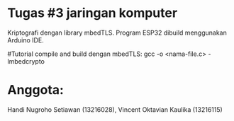 # Tugas #3 jaringan komputer

Kriptografi dengan library mbedTLS. Program ESP32 dibuild menggunakan Arduino IDE.

#Tutorial compile and build dengan mbedTLS:
gcc -o <nama-program> <nama-file.c> -lmbedcrypto

# Anggota:
Handi Nugroho Setiawan (13216028), Vincent Oktavian Kaulika (13216115)
